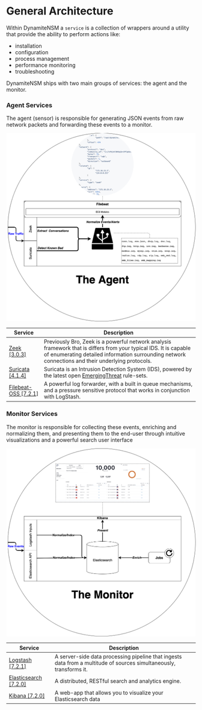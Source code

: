 # General Architecture

Within DynamiteNSM a `service` is a collection of wrappers around a utility that provide the ability to perform actions like:

- installation
- configuration
- process management
- performance monitoring
- troubleshooting

DynamiteNSM ships with two main groups of services: the agent and the monitor.
### Agent Services


The agent (sensor) is responsible for generating JSON events from raw network packets and forwarding these events to a monitor. 

![](../data/img/arch_agent.png)

| Service   | Description                                                                                                                                                                                                                                                      |
|-------------|------------------------------------------------------------------------------------------------------------------------------------------------------------------------------------------------------------------------------------------------------------------|
| [Zeek [3.0.3]](https://github.com/zeek/zeek)           | Previously Bro, Zeek is a powerful network analysis framework that is differs from your typical IDS. It is capable of enumerating detailed information surrounding network connections and their underlying protocols.|
| [Suricata [4.1.4]](https://github.com/OISF/suricata)   | Suricata is an Intrusion Detection System (IDS), powered by the latest open [EmergingThreat](https://doc.emergingthreats.net/) rule-sets.
| [Filebeat-OSS [7.2.1]](https://github.com/elastic/beats)   | A powerful log forwarder, with a built in queue mechanisms, and a pressure sensitive protocol that works in conjunction with LogStash.                                                                                |


### Monitor Services

The monitor is responsible for collecting these events, enriching and normalizing them, and presenting them to the end-user through intuitive visualizations and a powerful search user interface

![](../data/img/arch_monitor.png)

| Service                                                | Description                                                                                                                     |
|--------------------------------------------------------|---------------------------------------------------------------------------------------------------------------------------------|
| [Logstash [7.2.1]](https://github.com/elastic/logstash)            | A server-side data processing pipeline that ingests data from a multitude of sources simultaneously, transforms it. |
| [Elasticsearch [7.2.0]](https://github.com/elastic/elasticsearch)  | A distributed, RESTful search and analytics engine.                                                                 |
| [Kibana [7.2.0]](https://github.com/elastic/kibana)                | A web-app that allows you to visualize your Elasticsearch data     